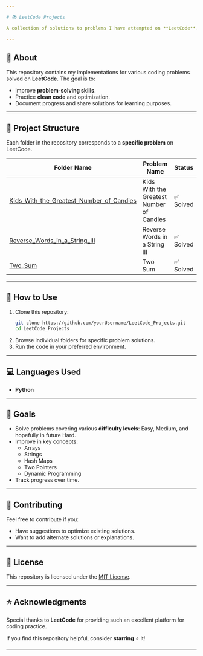 ```yaml
---

# 📚 LeetCode Projects  

A collection of solutions to problems I have attempted on **LeetCode**. This repository serves as a personal archive for improving coding skills and mastering **data structures** and **algorithms**.  

---
```


## 📝 About  
This repository contains my implementations for various coding problems solved on **LeetCode**. The goal is to:  
- Improve **problem-solving skills**.  
- Practice **clean code** and optimization.  
- Document progress and share solutions for learning purposes.  

---

## 📂 Project Structure  
Each folder in the repository corresponds to a **specific problem** on LeetCode.  

| **Folder Name**                                  | **Problem Name**                    | **Status**         |
|-------------------------------------------------|-------------------------------------|--------------------|
| [Kids_With_the_Greatest_Number_of_Candies](./Kids_With_the_Greatest_Number_of_Candies) | Kids With the Greatest Number of Candies | ✅ Solved           |
| [Reverse_Words_in_a_String_III](./Reverse_Words_in_a_String_III)       | Reverse Words in a String III      | ✅ Solved           |
| [Two_Sum](./Two_Sum)                             | Two Sum                             | ✅ Solved           |  

---

## 🚀 How to Use  
1. Clone this repository:  
   ```bash
   git clone https://github.com/yourUsername/LeetCode_Projects.git
   cd LeetCode_Projects
   ```  
2. Browse individual folders for specific problem solutions.  
3. Run the code in your preferred environment.  

---

## 💻 Languages Used  
- **Python**  

---

## 🎯 Goals  
- Solve problems covering various **difficulty levels**: Easy, Medium, and hopefully in future Hard.  
- Improve in key concepts:  
   - Arrays  
   - Strings  
   - Hash Maps  
   - Two Pointers  
   - Dynamic Programming  
- Track progress over time.

---

## 🤝 Contributing  
Feel free to contribute if you:  
- Have suggestions to optimize existing solutions.  
- Want to add alternate solutions or explanations.  

---

## 📜 License  
This repository is licensed under the [MIT License](./LICENSE).  

---

## ⭐ Acknowledgments  
Special thanks to **LeetCode** for providing such an excellent platform for coding practice.  

If you find this repository helpful, consider **starring** ⭐ it!  

---
